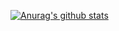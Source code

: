 [![Anurag's github stats](https://github-readme-stats.vercel.app/api?username=austinschrader)](https://github.com/austinschrader/github-readme-stats)
